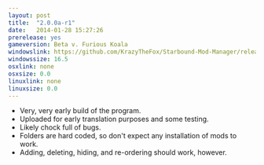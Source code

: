 ```yaml
---
layout: post
title:  "2.0.0a-r1"
date:   2014-01-28 15:27:26
prerelease: yes
gameversion: Beta v. Furious Koala
windowslink: https://github.com/KrazyTheFox/Starbound-Mod-Manager/releases/download/v2.0.0-alpha/StarboundModManager-2.0.0a.zip
windowssize: 16.5
osxlink: none
osxsize: 0.0
linuxlink: none
linuxsize: 0.0
---
```

<ul class="hyphen-list">
	<li>Very, very early build of the program.</li>
	<li>Uploaded for early translation purposes and some testing.</li>
	<li>Likely chock full of bugs.</li>
	<li>Folders are hard coded, so don't expect any installation of mods to work.</li>
	<li>Adding, deleting, hiding, and re-ordering should work, however.</li>
</ul>